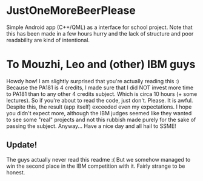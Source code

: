 # JustOneMoreBeerPlease
Simple Android app (C++/QML) as a interface for school project. Note that this has been made in a few hours hurry and the lack of structure and poor readability are kind of intentional.

# To Mouzhi, Leo and (other) IBM guys
Howdy how! I am slightly surprised that you're actually reading this :) Because the PA181 is 4 credits, I made sure that I did NOT invest more time to PA181 than to any other 4 credits subject. Which is circa 10 hours (+ some lectures). So if you're about to read the code, just don't. Please. It is awful. Despite this, the result (app itself) exceeded even my expectations. I hope you didn't expect more, although the IBM judges seemed like they wanted to see some "real" projects and not this rubbish made purely for the sake of passing the subject. Anyway... Have a nice day and all hail to SSME!

## Update!
The guys actually never read this readme :( But we somehow managed to win the second place in the IBM competition with it. Fairly strange to be honest.
